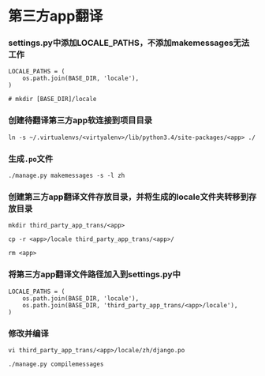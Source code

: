 # 第三方app翻译

### settings.py中添加LOCALE_PATHS，不添加makemessages无法工作

```
LOCALE_PATHS = (
    os.path.join(BASE_DIR, 'locale'),
)

# mkdir [BASE_DIR]/locale
```


### 创建待翻译第三方app软连接到项目目录

```
ln -s ~/.virtualenvs/<virtyalenv>/lib/python3.4/site-packages/<app> ./
```

### 生成`.po`文件

```
./manage.py makemessages -s -l zh
```

### 创建第三方app翻译文件存放目录，并将生成的locale文件夹转移到存放目录

```$xslt
mkdir third_party_app_trans/<app>

cp -r <app>/locale third_party_app_trans/<app>/

rm <app>

```

### 将第三方app翻译文件路径加入到settings.py中

```$xslt
LOCALE_PATHS = (
    os.path.join(BASE_DIR, 'locale'),
    os.path.join(BASE_DIR, 'third_party_app_trans/<app>/locale'),
)
```

### 修改并编译

```$xslt
vi third_party_app_trans/<app>/locale/zh/django.po

./manage.py compilemessages
```